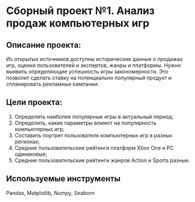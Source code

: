 # Сборный проект №1. Анализ продаж компьютерных игр

## **Описание проекта:**

Из открытых источников доступны исторические данные о продажах игр, оценки пользователей и экспертов, жанры и платформы. Нужно выявить определяющие успешность игры закономерности. Это позволит сделать ставку на потенциально популярный продукт и спланировать рекламные кампании.

## **Цели проекта:**
1. Определить наиболее популярные игры в актуальный период;
2. Определить, какие параметры влияют на популярность компьютерных игр;
3. Составить портрет пользователя компьютерных игр в разных регионах;
4. Средние пользовательские рейтинги платформ Xbox One и PC одинаковые;
5. Средние пользовательские рейтинги жанров Action и Sports разные.

## Используемые инструменты
Pandas, Matplotlib, Numpy, Seaborn
